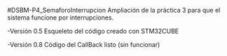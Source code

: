 #DSBM-P4_SemaforoInterrupcion
Ampliación de la práctica 3 para que el sistema funcione por interrupciones.

-Versión 0.5
Esqueleto del código creado con STM32CUBE

-Versión 0.8
Código del CallBack listo (sin funcionar)

